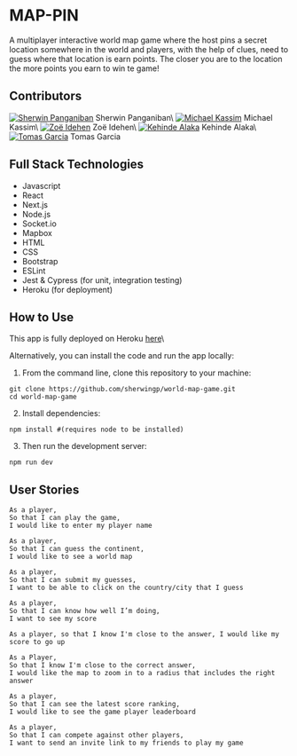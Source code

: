 # MAP-PIN

A multiplayer interactive world map game where the host pins a secret location somewhere in the world and players, with the help of clues, need to guess where that location is earn points. The closer you are to the location the more points you earn to win te game!

## Contributors

[![Sherwin Panganiban](https://img.icons8.com/nolan/25/github.png)](https://github.com/sherwingp) Sherwin Panganiban\ [![Michael Kassim](https://img.icons8.com/nolan/25/github.png)](https://github.com/Fadaka) Michael Kassim\ [![Zoë Idehen](https://img.icons8.com/nolan/25/github.png)](https://github.com/zidehen) Zoë Idehen\ [![Kehinde Alaka](https://img.icons8.com/nolan/25/github.png)](https://github.com/Alaka-K) Kehinde Alaka\ [![Tomas Garcia](https://img.icons8.com/nolan/25/github.png)](https://github.com/TomasGarciaDev) Tomas Garcia  

## Full Stack Technologies

- Javascript
- React
- Next.js
- Node.js
- Socket.io
- Mapbox
- HTML
- CSS
- Bootstrap
- ESLint
- Jest & Cypress (for unit, integration testing)
- Heroku (for deployment)

## How to Use

This app is fully deployed on Heroku [here](https://mappin-game.herokuapp.com/)\

Alternatively, you can install the code and run the app locally:

1. From the command line, clone this repository to your machine:

```
git clone https://github.com/sherwingp/world-map-game.git
cd world-map-game
```

2. Install dependencies:

```
npm install #(requires node to be installed)
```

3. Then run the development server:

```
npm run dev
```

## User Stories

```
As a player,
So that I can play the game,
I would like to enter my player name

As a player,
So that I can guess the continent,
I would like to see a world map

As a player, 
So that I can submit my guesses,
I want to be able to click on the country/city that I guess

As a player, 
So that I can know how well I’m doing,
I want to see my score

As a player, so that I know I'm close to the answer, I would like my score to go up

As a Player,
So that I know I'm close to the correct answer,
I would like the map to zoom in to a radius that includes the right answer

As a player,
So that I can see the latest score ranking,
I would like to see the game player leaderboard

As a player,
So that I can compete against other players,
I want to send an invite link to my friends to play my game
```
